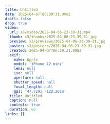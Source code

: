 ```yaml
---
title: Untitled
date: 2025-04-07T06:39:31.000Z
draft: false
drop: true
video:
  url: s3/video/2025-04-06-23-39-31.mp4
  thumb: s3/thumbs/2025-04-06-23-39-31.jpg
  preview: s3/previews/2025-04-06-23-39-31.jpg
  poster: s3/posters/2025-04-06-23-39-31.jpg
  created: 2025-04-07T06:39:31.000Z
  exif:
    make: Apple
    model: 'iPhone 12 mini'
    lens: null
    iso: null
    aperture: null
    shutter_speed: null
    focal_length: null
    gps: '47.7291 -122.2618'
  title: Untitled
  caption: null
  controls: true
  duration: 66
links: []
---
```

